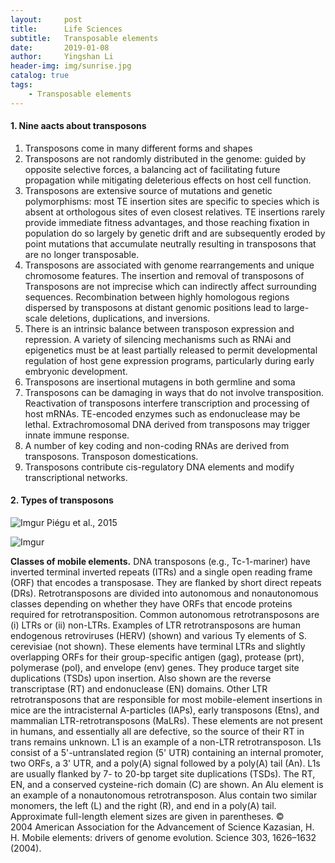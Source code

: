```yaml
---
layout:     post
title:      Life Sciences
subtitle:   Transposable elements
date:       2019-01-08
author:     Yingshan Li
header-img: img/sunrise.jpg
catalog: true
tags:
    - Transposable elements
---
```



#### 1. Nine aacts about transposons


1. Transposons come in many different forms and shapes
2. Transposons are not randomly distributed in the genome: guided by opposite selective forces, a balancing act of facilitating future propagation while mitigating deleterious effects on host cell function.
3. Transposons are extensive source of mutations and genetic polymorphisms: most TE insertion sites are specific to species which is absent at orthologous sites of even closest relatives. TE insertions rarely provide immediate fitness advantages, and those reaching fixation in population do so largely by genetic drift and are subsequently eroded by point mutations that accumulate neutrally resulting in transposons that are no longer transposable.
4. Transposons are associated with genome rearrangements and unique chromosome features. The insertion and removal of transposons of Transposons are not imprecise which can indirectly affect surrounding sequences. Recombination between highly homologous regions dispersed by transposons at distant genomic positions lead to large-scale deletions, duplications, and inversions.
5. There is an intrinsic balance between transposon expression and repression. A variety of silencing mechanisms such as RNAi and epigenetics must be at least partially released to permit developmental regulation of host gene expression programs, particularly during early embryonic development.
6. Transposons are insertional mutagens in both germline and soma
7. Transposons can be damaging in ways that do not involve transposition. Reactivation of transposons interfere transcription and processing of host mRNAs. TE-encoded enzymes such as endonuclease may be lethal. Extrachromosomal DNA derived from transposons may trigger innate immune response.
8. A number of key coding and non-coding RNAs are derived from transposons. Transposon domestications.
9. Transposons contribute cis-regulatory DNA elements and modify transcriptional networks. 


#### 2. Types of transposons

![Imgur](https://imgur.com/5pq3fPx.jpg)
Piégu et al., 2015


![Imgur](https://imgur.com/BbY1tS1.jpg)

**Classes of mobile elements.** DNA transposons (e.g., Tc-1-mariner) have inverted terminal inverted repeats (ITRs) and a single open reading frame (ORF) that encodes a transposase. They are flanked by short direct repeats (DRs). Retrotransposons are divided into autonomous and nonautonomous classes depending on whether they have ORFs that encode proteins required for retrotransposition. Common autonomous retrotransposons are (i) LTRs or (ii) non-LTRs. Examples of LTR retrotransposons are human endogenous retroviruses (HERV) (shown) and various Ty elements of S. cerevisiae (not shown). These elements have terminal LTRs and slightly overlapping ORFs for their group-specific antigen (gag), protease (prt), polymerase (pol), and envelope (env) genes. They produce target site duplications (TSDs) upon insertion. Also shown are the reverse transcriptase (RT) and endonuclease (EN) domains. Other LTR retrotransposons that are responsible for most mobile-element insertions in mice are the intracisternal A-particles (IAPs), early transposons (Etns), and mammalian LTR-retrotransposons (MaLRs). These elements are not present in humans, and essentially all are defective, so the source of their RT in trans remains unknown. L1 is an example of a non-LTR retrotransposon. L1s consist of a 5'-untranslated region (5' UTR) containing an internal promoter, two ORFs, a 3' UTR, and a poly(A) signal followed by a poly(A) tail (An). L1s are usually flanked by 7- to 20-bp target site duplications (TSDs). The RT, EN, and a conserved cysteine-rich domain (C) are shown. An Alu element is an example of a nonautonomous retrotransposon. Alus contain two similar monomers, the left (L) and the right (R), and end in a poly(A) tail. Approximate full-length element sizes are given in parentheses.
© 2004 American Association for the Advancement of Science Kazasian, H. H. Mobile elements: drivers of genome evolution. Science 303, 1626–1632 (2004).